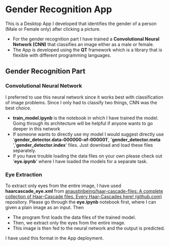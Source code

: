 # Gender Recognition App
This is a Desktop App I developed that identifies the gender of a person (Male or Female only) after clicking a picture. 
* For the gender recognition part I have trained a **Convolutional Neural Network (CNN)** that classifies an image either as a male or female.
* The App is developed using the **QT** framework which is a library that is flexible with different programming languages. 

## Gender Recognition Part
###  Convolutional Neural Network
I preferred to use this neural network since it works best with classification of image problems. Since I only had to classify two things, CNN was the best choice.
* **train_model.ipynb**  is the notebook in which I have trained the model. Going through its architecture will be helpful if anyone wants to go deeper in this network
* If someone wants to directly use my model I would suggest directly use '**gender_detector.data-000000-of-000001**', '**gender_detector.meta** ','**gender_detector.index**' files. Just download and load these files separately. 
* If you have trouble loading the data files on your own please check out '**eye.ipynb**' where I have loaded the models for a separate task. 

### Eye Extraction 
To extract only eyes from the entire image, I have used **haarcascade_eye.xml**  from [anaustinbeing/haar-cascade-files: A complete collection of Haar-Cascade files. Every Haar-Cascades here! (github.com)](https://github.com/anaustinbeing/haar-cascade-files) repository. 
Please go through the **eye.ipynb** notebook first, where I can given a plain image as an input. Then
* The program first loads the data files of the trained model.
* Then, we extract only the eyes from the entire image.
* This image is then fed to the neural network and the output is predicted.
 
I have used this format in the App deployment.
